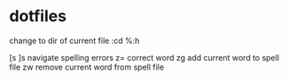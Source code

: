 # dotfiles
change to dir of current file
:cd %:h

[s ]s navigate spelling errors
z= correct word
zg add current word to spell file
zw remove current word from spell file
